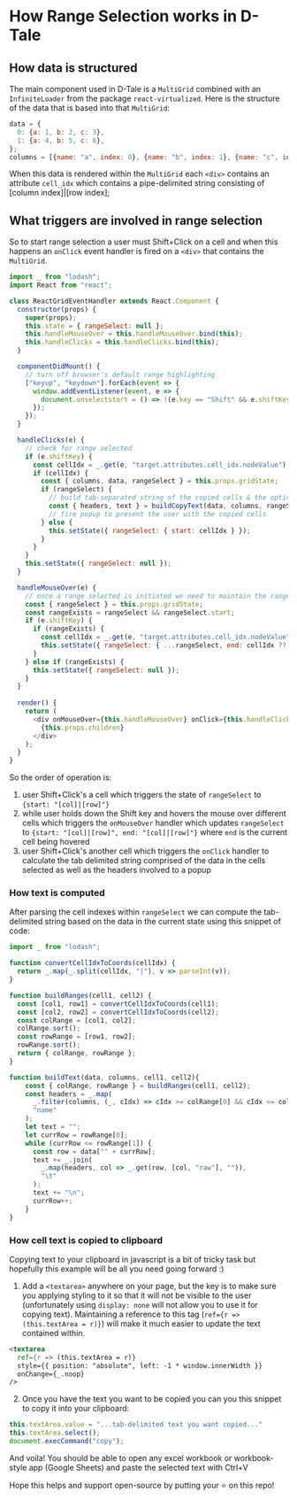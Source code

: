 # How Range Selection works in D-Tale

## How data is structured

The main component used in D-Tale is a `MultiGrid` combined with an `InfiniteLoader` from the package `react-virtualized`.  Here is the structure of the data that is based into that `MultiGrid`:
```javascript
data = {
  0: {a: 1, b: 2, c: 3},
  1: {a: 4, b: 5, c: 6},
};
columns = [{name: "a", index: 0}, {name: "b", index: 1}, {name: "c", index: 2}];
```

When this data is rendered within the `MultiGrid` each `<div>` contains an attribute `cell_idx` which contains a pipe-delimited string consisting of [column index]|[row index];

## What triggers are involved in range selection

So to start range selection a user must Shift+Click on a cell and when this happens an `onClick` event handler is fired on a `<div>` that contains the `MultiGrid`.
```javascript
import _ from "lodash";
import React from "react";

class ReactGridEventHandler extends React.Component {
  constructor(props) {
    super(props);
    this.state = { rangeSelect: null };
    this.handleMouseOver = this.handleMouseOver.bind(this);
    this.handleClicks = this.handleClicks.bind(this);
  }

  componentDidMount() {
    // turn off browser's default range highlighting
    ["keyup", "keydown"].forEach(event => {
      window.addEventListener(event, e => {
        document.onselectstart = () => !(e.key == "Shift" && e.shiftKey);
      });
    });
  }

  handleClicks(e) {
    // check for range selected
    if (e.shiftKey) {
      const cellIdx = _.get(e, "target.attributes.cell_idx.nodeValue");
      if (cellIdx) {
        const { columns, data, rangeSelect } = this.props.gridState;
        if (rangeSelect) {
          // build tab-separated string of the copied cells & the optional headers
          const { headers, text } = buildCopyText(data, columns, rangeSelect.start, cellIdx);
          // fire popup to present the user with the copied cells
        } else {
          this.setState({ rangeSelect: { start: cellIdx } });
        }
      }
    }
    this.setState({ rangeSelect: null });
  }

  handleMouseOver(e) {
    // once a range selected is initiated we need to maintain the range of cells being highlighted
    const { rangeSelect } = this.props.gridState;
    const rangeExists = rangeSelect && rangeSelect.start;
    if (e.shiftKey) {
      if (rangeExists) {
        const cellIdx = _.get(e, "target.attributes.cell_idx.nodeValue");
        this.setState({ rangeSelect: { ...rangeSelect, end: cellIdx ?? null } });
      }
    } else if (rangeExists) {
      this.setState({ rangeSelect: null });
    }
  }
 
  render() {
    return (
      <div onMouseOver={this.handleMouseOver} onClick={this.handleClicks}>
        {this.props.children}
      </div>
    );
  }
}
```

So the order of operation is:
1) user Shift+Click's a cell which triggers the state of `rangeSelect` to `{start: "[col]|[row]"}`
2) while user holds down the Shift key and hovers the mouse over different cells which triggers the `onMouseOver` handler which updates `rangeSelect` to `{start: "[col]|[row]", end: "[col]|[row]"}` where `end` is the current cell being hovered
3) user Shift+Click's another cell which triggers the `onClick` handler to calculate the tab delimited string comprised of the data in the cells selected as well as the headers involved to a popup

### How text is computed

After parsing the cell indexes within `rangeSelect` we can compute the tab-delimited string based on the data in the current state using this snippet of code:
```javascript
import _ from "lodash";

function convertCellIdxToCoords(cellIdx) {
  return _.map(_.split(cellIdx, "|"), v => parseInt(v));
}

function buildRanges(cell1, cell2) {
  const [col1, row1] = convertCellIdxToCoords(cell1);
  const [col2, row2] = convertCellIdxToCoords(cell2);
  const colRange = [col1, col2];
  colRange.sort();
  const rowRange = [row1, row2];
  rowRange.sort();
  return { colRange, rowRange };
}

function buildText(data, columns, cell1, cell2){
    const { colRange, rowRange } = buildRanges(cell1, cell2);
    const headers = _.map(
      _.filter(columns, (_, cIdx) => cIdx >= colRange[0] && cIdx <= colRange[1]),
      "name"
    );
    let text = "";
    let currRow = rowRange[0];
    while (currRow <= rowRange[1]) {
      const row = data["" + currRow];
      text += _.join(
        _.map(headers, col => _.get(row, [col, "raw"], "")),
        "\t"
      );
      text += "\n";
      currRow++;
    }
}
```

### How cell text is copied to clipboard

Copying text to your clipboard in javascript is a bit of tricky task but hopefully this example will be all you need going forward :)

1) Add a `<textarea>` anywhere on your page, but the key is to make sure you applying styling to it so that it will not be visible to the user (unfortunately using `display: none` will not allow you to use it for copying text). Maintaining a reference to this tag (`ref={r => (this.textArea = r)}`) will make it much easier to update the text contained within.
```html
<textarea
  ref={r => (this.textArea = r)}
  style={{ position: "absolute", left: -1 * window.innerWidth }}
  onChange={_.noop}
/>
```
2) Once you have the text you want to be copied you can you this snippet to copy it into your clipboard:
```javascript
this.textArea.value = "...tab-delimited text you want copied..."
this.textArea.select();
document.execCommand("copy");
```

And voila! You should be able to open any excel workbook or workbook-style app (Google Sheets) and paste the selected text with Ctrl+V

Hope this helps and support open-source by putting your :star: on this repo!
